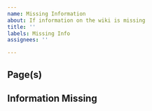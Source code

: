 ```yaml
---	
name: Missing Information
about: If information on the wiki is missing
title: ''	
labels: Missing Info	
assignees: ''

---	
```


## Page(s)
<!-- Which pages are missing this information?-->

## Information Missing
<!-- What information is missing?-->
